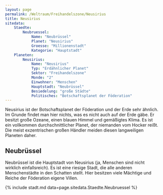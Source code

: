```yaml
---
layout: page
permalink: /Weltraum/Freihandelszone/Neusirius
title: Neusirius
sitedata:
    Staedte:
        Neubruessel:
            Name: "Neubrüssel"
            Planet: "Neusirius"
            Groesse: "Millionenstadt"
            Kategorie: "Hauptstadt"
    Planeten:
        Neusirius:
            Name: "Neusirius"
            Typ: "Erdähnlicher Planet"
            Sektor: "Freihandelszone"
            Monde: "2"
            Einwohner: "Menschen"
            Hauptstadt: "Neubrüssel"
            Besiedelung: "große Städte"
            Politisches: "Botschaftsplanet der Föderation"
---
```




Neusirius ist der Botschaftsplanet der Föderation und der Erde sehr ähnlich. Im Grunde findet man hier nichts, was es nicht auch auf der Erde gäbe. Er besitzt große Ozeane, einen blauen Himmel und gemäßigtes Klima. Es ist ein vollkommen durchschnittlicher Planet, der niemanden vom Hocker reißt. Die meist exzentrischen großen Händler meiden diesen langweiligen Planeten daher.

## Neubrüssel

Neubrüssel ist die Hauptstadt von Neusirius (ja, Menschen sind nicht wirklich einfallsreich). Es ist eine riesige Stadt, die alle anderen Menschenstädte in den Schatten stellt. Hier besitzen viele Mächtige und Reiche der Föderation eigene Villen.

{% include stadt.md data=page.sitedata.Staedte.Neubruessel %}
